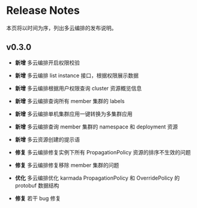 # Release Notes

本页将以时间为序，列出多云编排的发布说明。

## v0.3.0

- **新增** 多云编排开启权限校验

- **新增** 多云编排 list instance 接口，根据权限展示数据

- **新增** 多云编排根据用户权限查询 cluster 资源概览信息

- **新增** 多云编排查询所有 member 集群的 labels

- **新增** 多云编排单机集群应用一键转换为多集群应用

- **新增** 多云编排查询 member 集群的 namespace 和 deployment 资源

- **新增** 多云资源创建的提示语

- **修复** 多云编排修复实例下所有 PropagationPolicy 资源的排序不生效的问题

- **修复** 多云编排修复移除 member 集群的问题

- **优化** 多云编排优化 karmada PropagationPolicy 和 OverridePolicy 的 protobuf 数据结构

- **修复** 若干 bug 修复
